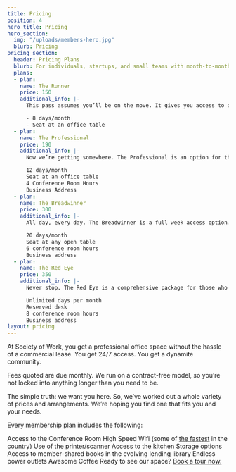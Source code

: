 ```yaml
---
title: Pricing
position: 4
hero_title: Pricing
hero_section:
  img: "/uploads/members-hero.jpg"
  blurb: Pricing
pricing_section:
  header: Pricing Plans
  blurb: For individuals, startups, and small teams with month-to-month flexibility.
  plans:
  - plan: 
    name: The Runner
    price: 150
    additional_info: |-
      This pass assumes you’ll be on the move. It gives you access to our open office 8 days a month.

      - 8 days/month
      - Seat at an office table
  - plan: 
    name: The Professional
    price: 190
    additional_info: |-
      Now we’re getting somewhere. The Professional is an option for those who have business to handle and need a place to handle it.

      12 days/month
      Seat at an office table
      ­4 Conference Room Hours
      ­Business Address
  - plan: 
    name: The Breadwinner
    price: 300
    additional_info: |-
      All day, every day. The Breadwinner is a full week access option.

      20 days/month
      Seat at any open table
      ­6 conference room hours
      ­Business address
  - plan: 
    name: The Red Eye
    price: 350
    additional_info: |-
      Never stop. The Red Eye is a comprehensive package for those who eat, sleep and breathe their business.

      Unlimited days per month
      Reserved desk
      ­8 conference room hours
      ­Business address
layout: pricing
---
```


At Society of Work, you get a professional office space without the hassle of a commercial lease. You get 24/7 access. You get a dynamite community.

Fees quoted are due monthly. We run on a contract­-free model, so you’re not locked into anything longer than you need to be.

The simple truth: we want you here. So, we’ve worked out a whole variety of prices and arrangements. We’re hoping you find one that fits you and your needs.

Every membership plan includes the following:

Access to the Conference Room
High Speed Wifi (some of [the fastest](http://chattanoogagig.com/) in the country)
Use of the printer/scanner
Access to the kitchen
Storage options
Access to member-shared books in the evolving lending library
Endless power outlets
Awesome Coffee
Ready to see our space? [Book a tour now.](https://calendly.com/societyofwork)